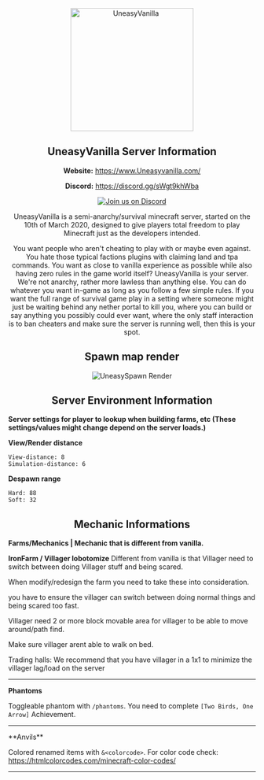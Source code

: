 <div align="center">
<a href="https://www.uneasyvanilla.com/"><img src="https://i.imgur.com/kb9rxSw.png" alt="UneasyVanilla" width="250" height="250"></a>

## UneasyVanilla Server Information

**Website:** https://www.Uneasyvanilla.com/

**Discord:** https://discord.gg/sWgt9khWba 

[![Join us on Discord](https://img.shields.io/discord/677631954090328064.svg?label=&logo=discord&logoColor=ffffff&color=7389D8&labelColor=6A7EC2)](https://discord.gg/sWgt9khWba)

UneasyVanilla is a semi-anarchy/survival minecraft server, started on the 10th of March 2020, designed to give players total freedom to play Minecraft just as the developers intended.

You want people who aren't cheating to play with or maybe even against. You hate those typical factions plugins with claiming land and tpa commands. You want as close to vanilla experience as possible while also having zero rules in the game world itself? UneasyVanilla is your server. We're not anarchy, rather more lawless than anything else. You can do whatever you want in-game as long as you follow a few simple rules. If you want the full range of survival game play in a setting where someone might just be waiting behind any nether portal to kill you, where you can build or say anything you possibly could ever want, where the only staff interaction is to ban cheaters and make sure the server is running well, then this is your spot.

## Spawn map render

![UneasySpawn Render](/SpawnRender/UneasyVanilla/Latest.png)

<div align="center">

## Server Environment Information

<div align="left">

**Server settings for player to lookup when building farms, etc (These settings/values might change depend on the server loads.)**

**View/Render distance**

	View-distance: 8
	Simulation-distance: 6
**Despawn range**

	Hard: 88
	Soft: 32

<div align="center">

## Mechanic Informations

<div align="left">

**Farms/Mechanics | Mechanic that is different from vanilla.**

**IronFarm / Villager lobotomize**
Different from vanilla is that Villager need to switch between doing Villager stuff and being scared.

When modify/redesign the farm you need to take these into consideration. 

you have to ensure the villager can switch between doing normal things and being scared too fast.

Villager need 2 or more block movable area for villager to be able to move around/path find.

Make sure villager arent able to walk on bed.

Trading halls: We recommend that you have villager in a 1x1 to minimize the villager lag/load on the server

<hr>

**Phantoms**

Toggleable phantom with `/phantoms`. You need to complete `[Two Birds, One Arrow]` Achievement.

<hr>
**Anvils**

Colored renamed items with `&<colorcode>`. For color code check: https://htmlcolorcodes.com/minecraft-color-codes/
<hr>